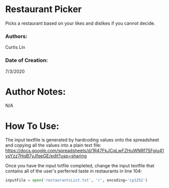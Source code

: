 # Restaurant Picker
 Picks a restaurant based on your likes and dislikes if you cannot decide.

 ### Authors:
 Curtis Lin

 ### Date of Creation: 
 7/3/2020

 # Author Notes: 
 N/A

 # How To Use:
  The input textfile is generated by hardcoding values onto the spreadsheet and copying all the values into a plain text file:
  https://docs.google.com/spreadsheets/d/1R47FkJCqLwFZHuWNRf7SFgiu41vsYzz7HqB7yJfqeGE/edit?usp=sharing
  
  Once you have the input txtfile completed, change the input textfile that contains all of the user's perferred taste in restaurants in line 104:

```python
inputFile = open('restaurantsList.txt', 'r', encoding='cp1252')
```



